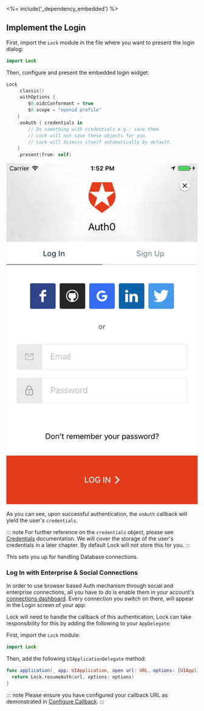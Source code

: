 <%= include('_dependency_embedded') %>

## Implement the Login

First, import the `Lock` module in the file where you want to present the login dialog:

```swift
import Lock
```

Then, configure and present the embedded login widget:

```swift
Lock
    .classic()
    .withOptions {
        $0.oidcConformant = true
        $0.scope = "openid profile"
    }
    .onAuth { credentials in
        // Do something with credentials e.g.: save them.
        // Lock will not save these objects for you.
        // Lock will dismiss itself automatically by default.
    }
    .present(from: self)
```

<div class="phone-mockup"><img src="/media/articles/native-platforms/ios-swift/lock_2_login.png" alt="Lock UI"></div>

As you can see, upon successful authentication, the `onAuth` callback will yield the user's `credentials`.

::: note
For further reference on the `credentials` object, please see
[Credentials](https://github.com/auth0/Auth0.swift/blob/master/Auth0/Credentials.swift) documentation. We will cover the storage of the user's credentials in a later chapter.  By default Lock will not store this for you.
:::

This sets you up for handling Database connections.

### Log In with Enterprise & Social Connections

In order to use browser based Auth mechanism through social and enterprise connections, all you have to do is enable them in your account's [connections dashboard](${manage_url}/#/connections/social). Every connection you switch on there, will appear in the Login screen of your app.

Lock will need to handle the callback of this authentication, Lock can take responsibility for this by adding the following to your `AppDelegate`:

First, import the `Lock` module:

```swift
import Lock
```

Then, add the following `UIApplicationDelegate` method:

```swift
func application(_ app: UIApplication, open url: URL, options: [UIApplicationOpenURLOptionsKey : Any]) -> Bool {
  return Lock.resumeAuth(url, options: options)
}
```

::: note
Please ensure you have configured your callback URL as demonstrated in [Configure Callback](/quickstart/native/ios-swift/00-getting-started#configure-callback-urls).
:::
